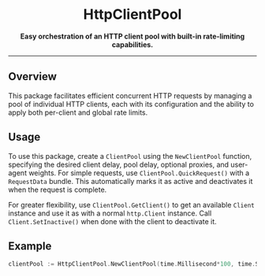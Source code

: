 
<h1 align="center">HttpClientPool</h1>

<p align="center">
  <b>Easy orchestration of an HTTP client pool with built-in rate-limiting capabilities.</b>
</p>

---

## Overview

This package facilitates efficient concurrent HTTP requests by managing a pool of individual HTTP clients, each with its configuration and the ability to apply both per-client and global rate limits.

## Usage

To use this package, create a `ClientPool` using the `NewClientPool` function, specifying the desired client delay, pool delay, optional proxies, and user-agent weights. For simple requests, use `ClientPool.QuickRequest()` with a `RequestData` bundle. This automatically marks it as active and deactivates it when the request is complete.

For greater flexibility, use `ClientPool.GetClient()` to get an available `Client` instance and use it as with a normal `http.Client` instance. Call `Client.SetInactive()` when done with the client to deactivate it.

## Example

```go
clientPool := HttpClientPool.NewClientPool(time.Millisecond*100, time.Second, nil, nil)

